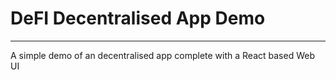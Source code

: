# DeFI Decentralised App Demo

---

A simple demo of an decentralised app complete with a React based Web UI